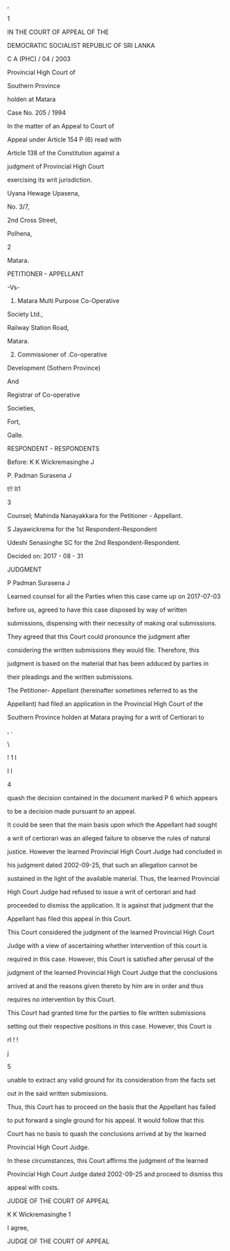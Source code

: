 ,

1

IN THE COURT OF APPEAL OF THE

DEMOCRATIC SOCIALIST REPUBLIC OF SRI LANKA

C A (PHC) / 04 / 2003

Provincial High Court of

Southern Province

holden at Matara

Case No. 205 / 1994

In the matter of an Appeal to Court of

Appeal under Article 154 P (6) read with

Article 138 of the Constitution against a

judgment of Provincial High Court

exercising its writ jurisdiction.

Uyana Hewage Upasena,

No. 3/7,

2nd Cross Street,

Polhena,

2

Matara.

PETITIONER - APPELLANT

-Vs-

1. Matara Multi Purpose Co-Operative

Society Ltd.,

Railway Station Road,

Matara.

2. Commissioner of .Co-operative

Development (Sothern Province)

And

Registrar of Co-operative

Societies,

Fort,

Galle.

RESPONDENT - RESPONDENTS

Before: K K Wickremasinghe J

P. Padman Surasena J

t!! It1

3

Counsel; Mahinda Nanayakkara for the Petitioner - Appellant.

S Jayawickrema for the 1st Respondent-Respondent

Udeshi Senasinghe SC for the 2nd Respondent-Respondent.

Decided on: 2017 - 08 - 31

JUDGMENT

P Padman Surasena J

Learned counsel for all the Parties when this case came up on 2017-07-03

before us, agreed to have this case disposed by way of written

submissions, dispensing with their necessity of making oral submissions.

They agreed that this Court could pronounce the judgment after

considering the written submissions they would file. Therefore, this

judgment is based on the material that has been adduced by parties in

their pleadings and the written submissions.

The Petitioner- Appellant (hereinafter sometimes referred to as the

Appellant) had filed an application in the Provincial High Court of the

Southern Province holden at Matara praying for a writ of Certiorari to

, .

\

! 1 I

I I

4

quash the decision contained in the document marked P 6 which appears

to be a decision made pursuant to an appeal.

It could be seen that the main basis upon which the Appellant had sought

a writ of certiorari was an alleged failure to observe the rules of natural

justice. However the learned Provincial High Court Judge had concluded in

his judgment dated 2002-09-25, that such an allegation cannot be

sustained in the light of the available material. Thus, the learned Provincial

High Court Judge had refused to issue a writ of certiorari and had

proceeded to dismiss the application. It is against that judgment that the

Appellant has filed this appeal in this Court.

This Court considered the judgment of the learned Provincial High Court

Judge with a view of ascertaining whether intervention of this court is

required in this case. However, this Court is satisfied after perusal of the

judgment of the learned Provincial High Court Judge that the conclusions

arrived at and the reasons given thereto by him are in order and thus

requires no intervention by this Court.

This Court had granted time for the parties to file written submissions

setting out their respective positions in this case. However, this Court is

rI ! !

j

5

unable to extract any valid ground for its consideration from the facts set

out in the said written submissions.

Thus, this Court has to proceed on the basis that the Appellant has failed

to put forward a single ground for his appeal. It would follow that this

Court has no basis to quash the conclusions arrived at by the learned

Provincial High Court Judge.

In these circumstances, this Court affirms the judgment of the learned

Provincial High Court Judge dated 2002-09-25 and proceed to dismiss this

appeal with costs.

JUDGE OF THE COURT OF APPEAL

K K Wickremasinghe 1

I agree,

JUDGE OF THE COURT OF APPEAL